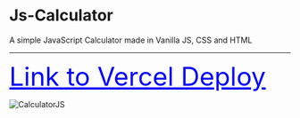
# Js-Calculator

<p>A simple JavaScript Calculator made in Vanilla JS, CSS and HTML</p>

<hr/>
<a style="color:blue;font-size:46px;" href='https://js-calculator-ecru.vercel.app/' target='_blank'>Link to Vercel Deploy</a>


![CalculatorJS](https://user-images.githubusercontent.com/61483823/126248322-a63cd8a4-9a04-46f0-941c-3e7ef6da9438.PNG)
